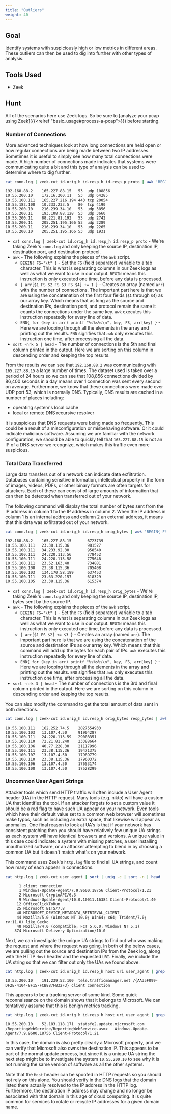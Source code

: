 ```yaml
---
title: "Outliers"
weight: 40
---
```


## Goal

Identify systems with suspiciously high or low metrics in different areas. These outliers can then be used to dig into further with other types of analysis.

## Tools Used

* Zeek

## Hunt

All of the scenarios here use Zeek logs. So be sure to [analyze your pcap using Zeek]({{<relref "basic_usage#process-a-pcap">}}) before starting.

### Number of Connections

More advanced techniques look at how long connections are held open or how regular connections are being made between two IP addresses. Sometimes it is useful to simply see how many total connections were made. A high number of connections made indicates that systems were communicating quite a bit and this type of analysis can be used to determine where to dig further.

```bash
cat conn.log | zeek-cut id.orig_h id.resp_h id.resp_p proto | awk 'BEGIN{ FS="\t" } { arr[$1 FS $2 FS $3 FS $4] += 1 } END{ for (key in arr) printf "%s%s%s\n", key, FS, arr[key] }' | sort -nrk 5 | head
```

```
192.168.88.2	165.227.88.15	53	udp	108856
10.55.200.10	172.16.200.11	53	udp	64285
10.55.100.111	165.227.216.194	443	tcp	20054
10.55.182.100	10.233.233.5	80	tcp	4190
10.55.200.10	216.239.34.10	53	udp	3856
10.55.200.11	193.108.88.128	53	udp	3660
10.55.200.11	88.221.81.192	53	udp	2742
10.55.200.11	205.251.195.166	53	udp	2289
10.55.200.11	216.239.34.10	53	udp	2265
10.55.200.10	205.251.195.166	53	udp	1931
```

* `cat conn.log | zeek-cut id.orig_h id.resp_h id.resp_p proto` - We're taking Zeek's `conn.log` and only keeping the source IP, destination IP, destination port, and destination protocol.
* `awk` - The following explains the pieces of the `awk` script.
  * `BEGIN{ FS="\t" }` - Set the `FS` (field separator) variable to a tab character. This is what is separating columns in our Zeek logs as well as what we want to use in our output. `BEGIN` means this instruction is only executed one time, before any data is processed.
  * `{ arr[$1 FS $2 FS $3 FS $4] += 1 }` - Creates an array (named `arr`) with the number of connections. The important part here is that we are using the concatenation of the first four fields (`$1` through `$4`) as our array key. Which means that as long as the source and destination IPs, destination port, and protocol remain the same it counts the connections under the same key. `awk` executes this instruction repeatedly for every line of data.
  * `END{ for (key in arr) printf "%s%s%s\n", key, FS, arr[key] }` - Here we are looping through all the elements in the array and printing out the results. `END` signifies that `awk` only executes this instruction one time, after processing all the data.
* `sort -nrk 5 | head` - The number of connections is the 5th and final column printed in the output. Here we are sorting on this column in descending order and keeping the top results.

From the results we can see that `192.168.88.2` was communicating with `165.227.88.15` a large number of times. The dataset used is taken over a period of 24 hours so we can see that 108,856 connections divided by 86,400 seconds in a day means over 1 connection was sent every second on average. Furthermore, we know that these connections were made over UDP port 53, which is normally DNS. Typically, DNS results are cached in a number of places including:

* operating system's local cache
* local or remote DNS recursive resolver

It is suspicious that DNS requests were being made so frequently. This could be a result of a misconfiguration or misbehaving software. Or it could indicate malicious software. Assuming we are familiar with the network configuration, we should be able to quickly tell that `165.227.88.15` is not an IP of a DNS server we recognize, which makes this traffic even more suspicious.

### Total Data Transferred

Large data transfers out of a network can indicate data exfiltration. Databases containing sensitive information, intellectual property in the form of images, videos, PDFs, or other binary formats are often targets for attackers. Each of these can consist of large amounts of information that can then be detected when transferred out of your network.

The following command will display the total number of bytes sent from the IP address in column 1 to the IP address in column 2. When the IP address in column 1 is an internal address and column 2 an external address, it means that this data was exfiltrated out of your network.

```bash
cat conn.log | zeek-cut id.orig_h id.resp_h orig_bytes | awk 'BEGIN{ FS="\t" } { arr[$1 FS $2] += $3 } END{ for (key in arr) printf "%s%s%s\n", key, FS, arr[key] }' | sort -nrk 3 | head
```

```
192.168.88.2	165.227.88.15		6723739
10.55.100.111	23.38.115.36		981527
10.55.100.111	34.233.92.30		958540
10.55.100.111	24.220.113.56		778452
10.55.100.111	24.220.113.58		775648
10.55.100.111	23.52.163.40		734881
10.55.100.100	23.38.115.36		705408
10.55.100.103	134.170.58.189		637453
10.55.100.111	23.63.220.157		618329
10.55.100.105	23.38.115.36		615374
```

* `cat conn.log | zeek-cut id.orig_h id.resp_h orig_bytes` - We're taking Zeek's `conn.log` and only keeping the source IP, destination IP, bytes sent by the source IP.
* `awk` - The following explains the pieces of the `awk` script.
  * `BEGIN{ FS="\t" }` - Set the `FS` (field separator) variable to a tab character. This is what is separating columns in our Zeek logs as well as what we want to use in our output. `BEGIN` means this instruction is only executed one time, before any data is processed.
  * `{ arr[$1 FS $2] += $3 }` - Creates an array (named `arr`). The important part here is that we are using the concatenation of the source and destination IPs as our array key. Which means that this command will add up the bytes for each pair of IPs. `awk` executes this instruction repeatedly for every line of data.
  * `END{ for (key in arr) printf "%s%s%s\n", key, FS, arr[key] }` - Here we are looping through all the elements in the array and printing out the results. `END` signifies that `awk` only executes this instruction one time, after processing all the data.
* `sort -nrk 3 | head` - The number of connections is the 3rd and final column printed in the output. Here we are sorting on this column in descending order and keeping the top results.

You can also modify the command to get the total amount of data sent in both directions.

```bash
cat conn.log | zeek-cut id.orig_h id.resp_h orig_bytes resp_bytes | awk 'BEGIN{ FS="\t" } { arr[$1 FS $2] += $3+$4 } END{ for (key in arr) printf "%s%s%s\n", key, FS, arr[key] }' | sort -nrk 3 | head
```

```
10.55.100.111	162.252.74.5	2027554933
10.55.100.103	13.107.4.50		91904287
10.55.100.111	24.220.113.59	29008351
10.55.100.110	72.21.81.240	23388664
10.55.100.106	40.77.228.30	21117996
10.55.100.111	23.38.115.36	19471375
10.55.100.107	13.107.4.50		17989779
10.55.100.110	23.38.115.36	17960372
10.55.100.106	13.107.4.50		17653174
10.55.100.100	13.107.4.50		17528299
```

### Uncommon User Agent Strings

Attacker tools which send HTTP traffic will often include a User Agent header (UA) in the HTTP request. Many tools (e.g. nikto) will have a custom UA that identifies the tool. If an attacker forgets to set a custom value it should be a red flag to have such UA appear on your network. Even tools which have their default value set to a common web browser will sometimes make typos, such as including an extra space, that likewise will appear as anomalies. One final reason to look at UA's is that if your network has consistent patching then you should have relatively few unique UA strings as each system will have identical browsers and versions. A unique value in this case could indicate: a system with missing patches, a user installing unauthorized software, or an attacker attempting to blend in by choosing a common UA but it doesn't match what's on your network.

This command uses Zeek's `http.log` file to find all UA strings, and count how many of each appear in connections.

```bash
cat http.log | zeek-cut user_agent | sort | uniq -c | sort -n | head
```

```
      1 client connection
      1 Windows-Update-Agent/7.9.9600.18756 Client-Protocol/1.21
      2 Microsoft-CryptoAPI/6.3
      9 Windows-Update-Agent/10.0.10011.16384 Client-Protocol/1.40
     12 OfficeClickToRun
     25 Microsoft BITS/7.8
     40 MICROSOFT_DEVICE_METADATA_RETRIEVAL_CLIENT
     44 Mozilla/5.0 (Windows NT 10.0; Win64; x64; Trident/7.0; rv:11.0) like Gecko
     48 Mozilla/4.0 (compatible; FCT 5.6.0; Windows NT 5.1)
    374 Microsoft-Delivery-Optimization/10.0
```

Next, we can investigate the unique UA strings to find out who was making the request and where the request was going. In both of the below cases, we are pulling out the source and destination IPs from the Zeek log, along with the HTTP `Host` header and the requested `URI`. Finally, we include the UA string so that we can filter out only the UAs we found above.

```bash
cat http.log | zeek-cut id.orig_h id.resp_h host uri user_agent | grep 'client connection'
```

```
10.55.200.10	191.239.52.100	tele.trafficmanager.net	/{AA35F099-DF2E-4104-8F15-FCB887FB32F3}	client connection
```

This appears to be a tracking server of some kind. Some quick reconnaissance on the domain shows that it belongs to Microsoft. We can tentatively assume that this is benign metrics tracking.

```bash
cat http.log | zeek-cut id.orig_h id.resp_h host uri user_agent | grep 'Windows-Update-Agent/7.9.9600.18756 Client-Protocol/1.21'
```

```
10.55.200.10	52.183.118.171	statsfe2.update.microsoft.com	/ReportingWebService/ReportingWebService.asmx	Windows-Update-Agent/7.9.9600.18756 Client-Protocol/1.21
```

In this case, the domain is also pretty clearly a Microsoft property, and we can verify that Microsoft also owns the destination IP. This appears to be part of the normal update process, but since it is a unique UA string the next step might be to investigate the system `10.55.200.10` to see why it is not running the same version of software as all the other systems.

Note that the `Host` header can be spoofed in HTTP requests so you should not rely on this alone. You should verify in the DNS logs that the domain listed there actually resolved to the IP address in the HTTP log. Furthermore, the destination IP address may change and no longer be associated with that domain in this age of cloud computing. It is quite common for services to rotate or recycle IP addresses for a given domain name.

